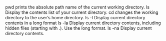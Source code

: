 pwd prints the absolute path name of the current working directory.
ls Display the contents list of your current directory.
cd changes the working directory to the user’s home directory.
ls -l Display current directory contents in a long format
ls -la Display current directory contents, including hidden files (starting with .). Use the long format.
ls -na Display current directory contents.
